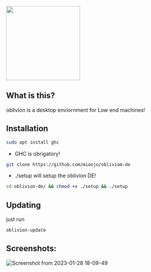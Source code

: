 <img src="https://user-images.githubusercontent.com/115367097/215298875-e9a31453-3500-452b-8a42-92eded24f8ba.png" weight="200" height="200"/>

## What is this?
oblivion is a desktop enviornment for Low end machines!
## Installation
```sh
sudo apt install ghc
```
* GHC is obrigatory!
```sh
git clone https://github.com/mioojo/obliviom-de
```
* ./setup will setup the oblivion DE!
```sh
cd oblivion-de/ && chmod +x ./setup && ./setup
```
## Updating
just run
```sh
oblivion-update
```
## Screenshots:
![Screenshot from 2023-01-28 18-09-49](https://user-images.githubusercontent.com/115367097/215291249-a59be4bb-bf2f-4d22-940b-9fe5d129c271.png)
